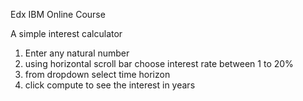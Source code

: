 Edx IBM Online Course

A simple interest calculator

  1. Enter any natural number
  2. using horizontal scroll bar choose interest rate between 1 to 20%
  3. from dropdown select time horizon 
  4. click compute to see the interest in years
